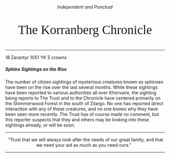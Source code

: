 
<div style="text-align:center;"><i>Independent and Punctual</i></div>
<p style="font-family: Garamond;font-size:40px;text-align:center;">The Korranberg Chronicle</p>
<hr>
  18 Zarantyr 1051 YK                                                                                                                                                                                                       5 crowns


##### Sphinx Sightings on the Rise

The number of citizen sightings of mysterious creatures known as sphinxes have been on the rise over the last several months. While these sightings have been reported to various authorities all over Khorvaire, the sighting being reports to The Trust and to the Chronicle have centered primarily on the Shimmerwood Forest in the south of Zilargo. No one has reported direct interaction with any of these creatures, and no one knows why they have been seen more recently. The Trust has of course made no comment, but this reporter suspects that they and others may be looking into these sightings already, or will be soon.












<hr>
<p style="text-align: center"> “Trust that we will always look after the needs of our great family, and that we need your aid as much as you need ours.” </div>
 <hr>
 